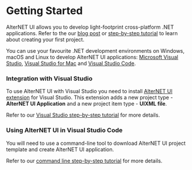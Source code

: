 # Getting Started

AlterNET UI allows you to develop light-footprint cross-platform .NET applications. Refer to the our [blog post](https://www.alternet-ui.com/blog/creating-your-first-alternet-ui-application)
or [step-by-step tutorial](../tutorials/hello-world/visual-studio/hello-world-visual-studio.md) to learn about creating your first project.

You can use your favourite .NET development environments on Windows, macOS and Linux to develop AlterNET UI applications:
[Microsoft Visual Studio](https://visualstudio.microsoft.com/), [Visual Studio for Mac](https://visualstudio.microsoft.com/vs/mac/) and [Visual Studio Code](https://code.visualstudio.com/).

### Integration with Visual Studio
To use AlterNET UI with Visual Studio you need to install [AlterNET UI extension](https://marketplace.visualstudio.com/items?itemName=AlterNET-UI) for Visual Studio.
This extension adds a new project type - **AlterNET UI Application** and a new project item type - **UIXML file**. 

Refer to our [Visual Studio step-by-step tutorial](../tutorials/hello-world/visual-studio/hello-world-visual-studio.md) for more details. 

### Using AlterNET UI in Visual Studio Code
You will need to use a command-line tool to download AlterNET UI project template and create AlterNET UI application.

Refer to our [command line step-by-step tutorial](../tutorials/hello-world/command-line/hello-world-command-line.md) for more details.